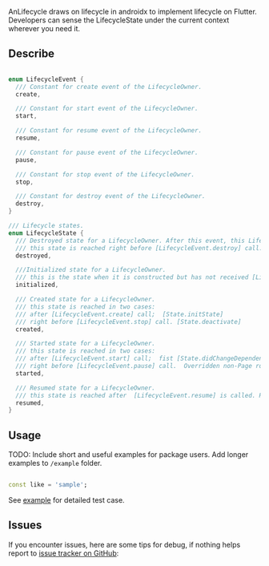 AnLifecycle draws on lifecycle in androidx to implement lifecycle on Flutter.
Developers can sense the LifecycleState under the current context wherever you need it.

## Describe
```dart

enum LifecycleEvent {
  /// Constant for create event of the LifecycleOwner.
  create,

  /// Constant for start event of the LifecycleOwner.
  start,

  /// Constant for resume event of the LifecycleOwner.
  resume,

  /// Constant for pause event of the LifecycleOwner.
  pause,

  /// Constant for stop event of the LifecycleOwner.
  stop,

  /// Constant for destroy event of the LifecycleOwner.
  destroy,
}

/// Lifecycle states.
enum LifecycleState {
  /// Destroyed state for a LifecycleOwner. After this event, this Lifecycle will not dispatch any more events.
  /// this state is reached right before [LifecycleEvent.destroy] call.   [State.dispose]
  destroyed,

  ///Initialized state for a LifecycleOwner.
  /// this is the state when it is constructed but has not received [LifecycleEvent.create] yet.
  initialized,

  /// Created state for a LifecycleOwner.
  /// this state is reached in two cases:
  /// after [LifecycleEvent.create] call;  [State.initState]
  /// right before [LifecycleEvent.stop] call. [State.deactivate]
  created,

  /// Started state for a LifecycleOwner.
  /// this state is reached in two cases:
  /// after [LifecycleEvent.start] call;  fist [State.didChangeDependencies]
  /// right before [LifecycleEvent.pause] call.  Overridden non-Page routes, such as dialog
  started,

  /// Resumed state for a LifecycleOwner. 
  /// this state is reached after  [LifecycleEvent.resume] is called. Route.isCurrent
  resumed,
}

```

## Usage

TODO: Include short and useful examples for package users. Add longer examples
to `/example` folder.

```dart

const like = 'sample';
```

See [example](https://github.com/aymtools/lifecycle/blob/master/example/) for detailed test
case.

## Issues

If you encounter issues, here are some tips for debug, if nothing helps report
to [issue tracker on GitHub](https://github.com/aymtools/lifecycle/issues):